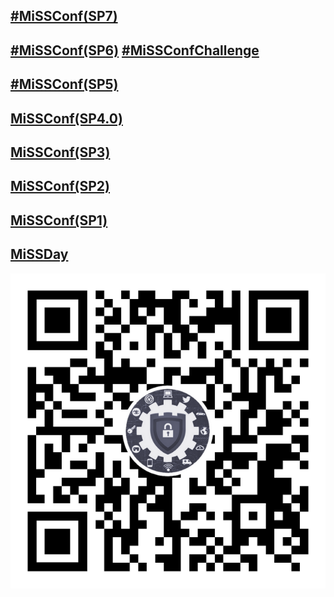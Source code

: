 ## [#MiSSConf(SP7)](#)
## [#MiSSConf(SP6)](SP6) [#MiSSConfChallenge](Challenge)
## [#MiSSConf(SP5)](SP5)
## [MiSSConf(SP4.0)](https://www.techtalkthai.com/missconfsp4-0-registration-will-start-in-2018-03-16/)
## [MiSSConf(SP3)](https://www.techtalkthai.com/missconfsp3-registration-date-is-marked-at-march-15th-2017-12-00/)
## [MiSSConf(SP2)](https://www.techtalkthai.com/missconfsp2-tickets-will-be-available-for-free-at-noon-of-2016-11-03/)
## [MiSSConf(SP1)](https://www.techtalkthai.com/introduce-to-missconfsp1-free-it-security-seminar/)
## [MiSSDay](https://www.techtalkthai.com/it-connect-miss-day/)

[![](/img/lineat-missconf-v2-640.png "Talk w/ us via LINE")](https://line.me/R/ti/p/%40missconf)
